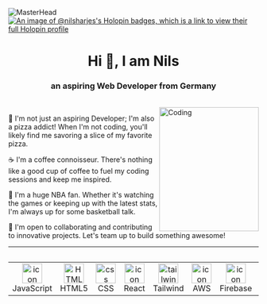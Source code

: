 ![MasterHead](https://github.com/sd-indic/7goldenVampires/blob/main/New%20folder/j.gif?raw=true)
[![An image of @nilsharjes's Holopin badges, which is a link to view their full Holopin profile](https://holopin.me/nharjes)](https://holopin.io/@nharjes)


<h1 align="center">Hi 👋, I am Nils </h1>

<h3 align="center">an aspiring Web Developer from Germany </h3> 

<br />

<img align="right" alt="Coding" height="250" width="200" src="https://31.media.tumblr.com/4717a813263f471b0def42d70c835ad5/tumblr_mtw0ojDUCQ1ru39xmo1_500.gif">

🍕 I'm not just an aspiring Developer; I'm also a pizza addict! When I'm not coding, you'll likely find me savoring a slice of my favorite pizza.

☕ I'm a coffee connoisseur. There's nothing like a good cup of coffee to fuel my coding sessions and keep me inspired.

🏀 I'm a huge NBA fan. Whether it's watching the games or keeping up with the latest stats, I'm always up for some basketball talk.

🤝 I'm open to collaborating and contributing to innovative projects. Let's team up to build something awesome!

<b />

---

<div style="display: flex; align-items: flex-start; align: center">
<table align="center">
  <tr>
<td align="center" width="96">
<img src="https://techstack-generator.vercel.app/js-icon.svg" alt="icon" width="40" height="40" />
      <br>JavaScript     
</td>
<td align="center" width="96">
<img src="https://skillicons.dev/icons?i=html" width="40" height="40" alt="HTML5" />
      <br>HTML5
</td>
<td align="center" width="96">
<img src="https://skillicons.dev/icons?i=css" width="40" height="40" alt="css" />
      <br>CSS
</td>
<td align="center" width="96">
<img src="https://techstack-generator.vercel.app/react-icon.svg" alt="icon" width="40" height="40" />
      <br>React
</td>
<td align="center" width="96">
<img src="https://www.vectorlogo.zone/logos/tailwindcss/tailwindcss-icon.svg" alt="tailwind" width="40" height="40"/>
      <br>Tailwind
 </td>
 <td align="center" width="96">
 <img src="https://techstack-generator.vercel.app/aws-icon.svg" alt="icon" width="40" height="40" />
      <br>AWS
</td>
<td align="center" width="96">
<img src="https://skillicons.dev/icons?i=firebase" alt="icon" width="40" height="40" />
      <br>Firebase
</td>
<td align="center" width="96">  
<img src="https://skillicons.dev/icons?i=vscode" width="40" height="40" alt="VsCode" />
      <br>VsCode
</td>
<td align="center" width="96">
<img src="https://techstack-generator.vercel.app/github-icon.svg" alt="icon" width="40" height="40" />
      <br>Github
</td>
</tr>
       </table>
</div>



